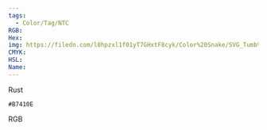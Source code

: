 ```yaml
---
tags:
  - Color/Tag/NTC
RGB:
Hex:
img: https://filedn.com/l0hpzxl1f01yT7GHxtF8cyk/Color%20Snake/SVG_Tumb%20Mass%20No%20Name/B7410E.svg
CMYK:
HSL:
Name:
---
```

Rust
```palette
#B7410E
```
RGB
